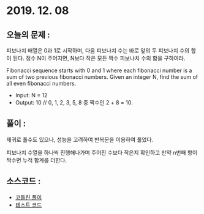 # 2019. 12. 08

## 오늘의 문제 : 

피보나치 배열은 0과 1로 시작하며, 다음 피보나치 수는 바로 앞의 두 피보나치 수의 합이 된다. 정수 N이 주어지면, N보다 작은 모든 짝수 피보나치 수의 합을 구하여라.

Fibonacci sequence starts with 0 and 1 where each fibonacci number is a sum of two previous fibonacci numbers. Given an integer N, find the sum of all even fibonacci numbers.

- Input: N = 12
- Output: 10 // 0, 1, 2, 3, 5, 8 중 짝수인 2 + 8 = 10.

## 풀이 : 

 재귀로 풀수도 있으나, 성능을 고려하여 반복문을 이용하여 풀었다.
 
 피보나치 수열을 하나씩 진행해나가며 주어진 수보다 작은지 확인하고 만약 n번째 항이 짝수면 누적 합계를 더한다.

## 소스코드 : 

- [코틀린 풀이](../../src/main/java/dev/haenara/mailprogramming/solution/y2019/m12/d08/Solution191208.kt)
- [테스트 코드](../../src/test/java/dev/haenara/mailprogramming/solution/y2019/m12/d08/Solution191208Test.kt)